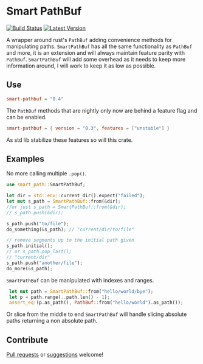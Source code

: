 # Smart PathBuf

[![Build Status](https://travis-ci.com/DevinR528/smart-pathbuf.svg?branch=master)](https://travis-ci.com/DevinR528/smart-pathbuf)
[![Latest Version](https://img.shields.io/crates/v/smart-path.svg)](https://crates.io/crates/smart-path)

A wrapper around rust's `PathBuf` adding convenience methods for manipulating paths. `SmartPathBuf`
has all the same functionality as `PathBuf` and more, it is an extension and will always maintain feature
parity with `PathBuf`. `SmartPathBuf` will add some overhead as it needs to keep more information around,
I will work to keep it as low as possible.

## Use
```toml
smart-pathbuf = "0.4"
```
The `PathBuf` methods that are nightly only now are behind a feature flag and can
be enabled.
```toml
smart-pathbuf = { version = "0.3", features = ["unstable"] }
```
As std lib stabilize these features so will this crate.

## Examples
No more calling multiple `.pop()`.
```rust
use smart_path::SmartPathBuf;

let dir = std::env::current_dir().expect("failed");
let mut s_path = SmartPathBuf::from(&dir);
//or just s_path = SmartPathBuf::from(&dir);
// s_path.push(&dir);

s_path.push("to/file");
do_something(&s_path); // "current/dir/to/file"

// remove segments up to the initial path given
s_path.initial();
// or s_path.pop_last();
// "current/dir"
s_path.push("another/file");
do_more(&s_path);
```

`SmartPathBuf` can be manipulated with indexes and ranges.
```rust
 let mut path = SmartPathBuf::from("hello/world/bye");
 let p = path.range(..path.len() - 1);
 assert_eq!(p.as_path(), PathBuf::from("hello/world").as_path());
```
Or slice from the middle to end `SmartPathBuf` will handle slicing absolute paths
returning a non absolute path.

## Contribute
[Pull requests](https://github.com/DevinR528/smart-pathbuf/pulls) or [suggestions](https://github.com/DevinR528/smart-pathbuf/issues) welcome!
